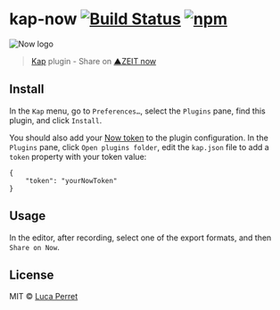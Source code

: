 # kap-now [![Build Status](https://travis-ci.org/lucaperret/kap-now.svg?branch=master)](https://travis-ci.org/lucaperret/kap-now) [![npm](https://img.shields.io/npm/dt/kap-now.svg)](https://www.npmjs.com/package/kap-now)

![Now logo](now.png?raw=true "now.sh")

> [Kap](https://github.com/wulkano/kap) plugin - Share on [▲ZEIT now](https://zeit.co/now)

## Install

In the `Kap` menu, go to `Preferences…`, select the `Plugins` pane, find this plugin, and click `Install`.

You should also add your [Now token](https://zeit.co/account/tokens) to the plugin configuration.
In the `Plugins` pane, click `Open plugins folder`, edit the `kap.json` file to add a `token` property with your token value:

```
{
    "token": "yourNowToken"
}
```

## Usage

In the editor, after recording, select one of the export formats, and then `Share on Now`.

## License

MIT © [Luca Perret](https://github.com/lucaperret)
